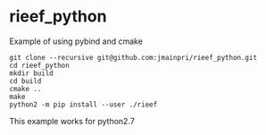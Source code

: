 # rieef_python
Example of using pybind and cmake

    git clone --recursive git@github.com:jmainpri/rieef_python.git
    cd rieef_python
    mkdir build
    cd build
    cmake ..
    make
    python2 -m pip install --user ./rieef

This example works for python2.7
